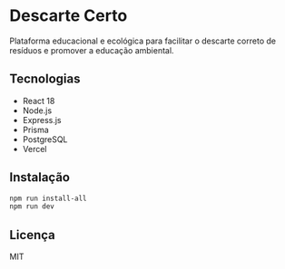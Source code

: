 # Descarte Certo

Plataforma educacional e ecológica para facilitar o descarte correto de resíduos e promover a educação ambiental.

## Tecnologias

- React 18
- Node.js
- Express.js
- Prisma
- PostgreSQL
- Vercel

## Instalação

```bash
npm run install-all
npm run dev
```

## Licença

MIT
